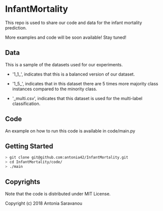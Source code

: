 # InfantMortality
This repo is used to share our code and data for the infant mortality prediction.

More examples and code will be soon available! Stay tuned!


## Data
This is a sample of the datasets used for our experiments.

* '1_1_', indicates that this is a balanced version of our dataset.

* '1_5_', indicates that in this dataset there are 5 times more majority class instances compared to the minority class.

* '_multi.csv', indicates that this dataset is used for the multi-label classification.


## Code
An example on how to run this code is available in code/main.py


## Getting Started
```bash
> git clone git@github.com:antonia42/InfantMortality.git
> cd InfantMortality/code/
> ./main
```

## Copyrights
Note that the code is distributed under MIT License.

Copyright (c) 2018 Antonia Saravanou
